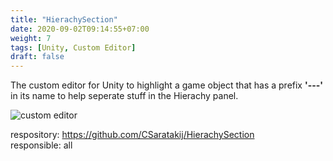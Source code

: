 ```yaml
---
title: "HierachySection"
date: 2020-09-02T09:14:55+07:00
weight: 7
tags: [Unity, Custom Editor]
draft: false
---
```


The custom editor for Unity to highlight a game object that has a prefix __'---'__ in its name to help seperate stuff in the Hierachy panel.

![custom editor](/img/hs-intro.png)

<!--more-->

respository: https://github.com/CSaratakij/HierachySection \
responsible: all

